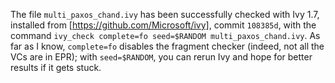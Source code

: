 The file `multi_paxos_chand.ivy` has been successfully checked with Ivy 1.7,
installed from [https://github.com/Microsoft/ivy], commit `108385d`, with the
command `ivy_check complete=fo seed=$RANDOM multi_paxos_chand.ivy`. As far as
I know, `complete=fo` disables the fragment checker (indeed, not all the VCs
are in EPR); with `seed=$RANDOM`, you can rerun Ivy and hope for better results
if it gets stuck.
